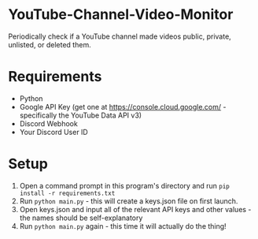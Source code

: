 # YouTube-Channel-Video-Monitor
Periodically check if a YouTube channel made videos public, private, unlisted, or deleted them.

# Requirements
- Python
- Google API Key (get one at https://console.cloud.google.com/ - specifically the YouTube Data API v3)
- Discord Webhook
- Your Discord User ID

# Setup
1. Open a command prompt in this program's directory and run `pip install -r requirements.txt`
2. Run `python main.py` - this will create a keys.json file on first launch.
3. Open keys.json and input all of the relevant API keys and other values - the names should be self-explanatory
4. Run `python main.py` again - this time it will actually do the thing!

